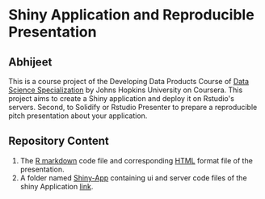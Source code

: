 # Shiny Application and Reproducible Presentation
## Abhijeet

This is a course project of the Developing Data Products Course of [Data Science Specialization](https://www.coursera.org/specializations/jhu-data-science) by Johns Hopkins University on Coursera. This project aims to create a Shiny application and deploy it on Rstudio's servers. Second, to  Solidify or Rstudio Presenter to prepare a reproducible pitch presentation about your application.

## Repository Content
1. The [R markdown](https://github.com/A-Vdev/Shiny-Application-and-Reproducible-Pitch/blob/6e9196268207703f7452a79506c3036f7ff89c86/Iris%20Data%20Analysis%20App%20Presentation.Rmd) code file and corresponding [HTML](Iris-Data-Analysis-App-Presentation.html) format file of the presentation.
2. A folder named [Shiny-App](Shiny-APP) containing ui and server code files of the shiny Application [link](https://av-dev.shinyapps.io/Iris-Data-Analysis-Application/).
